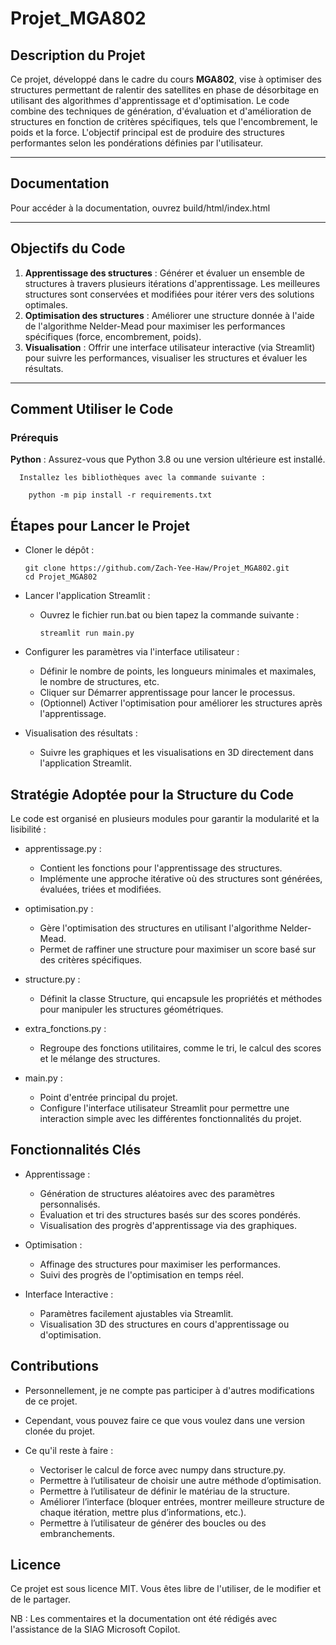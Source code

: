 # Projet_MGA802
## Description du Projet
Ce projet, développé dans le cadre du cours **MGA802**, vise à optimiser des structures permettant de ralentir des satellites en phase de désorbitage en utilisant des algorithmes d'apprentissage et d'optimisation. 
Le code combine des techniques de génération, d'évaluation et d'amélioration de structures en fonction de critères spécifiques, tels que l'encombrement, le poids et la force. 
L'objectif principal est de produire des structures performantes selon les pondérations définies par l'utilisateur.

---
## Documentation
Pour accéder à la documentation, ouvrez build/html/index.html

---
## Objectifs du Code
1. **Apprentissage des structures** : Générer et évaluer un ensemble de structures à travers plusieurs itérations d'apprentissage. Les meilleures structures sont conservées et modifiées pour itérer vers des solutions optimales.
2. **Optimisation des structures** : Améliorer une structure donnée à l'aide de l'algorithme Nelder-Mead pour maximiser les performances spécifiques (force, encombrement, poids).
3. **Visualisation** : Offrir une interface utilisateur interactive (via Streamlit) pour suivre les performances, visualiser les structures et évaluer les résultats.

---

## Comment Utiliser le Code
### Prérequis
**Python** : Assurez-vous que Python 3.8 ou une version ultérieure est installé.

      Installez les bibliothèques avec la commande suivante :

        python -m pip install -r requirements.txt

## Étapes pour Lancer le Projet
- Cloner le dépôt :

      git clone https://github.com/Zach-Yee-Haw/Projet_MGA802.git
      cd Projet_MGA802

- Lancer l'application Streamlit :

  - Ouvrez le fichier run.bat ou bien tapez la commande suivante :

        streamlit run main.py
  
- Configurer les paramètres via l'interface utilisateur :

  - Définir le nombre de points, les longueurs minimales et maximales, le nombre de structures, etc.
  - Cliquer sur Démarrer apprentissage pour lancer le processus.
  - (Optionnel) Activer l'optimisation pour améliorer les structures après l'apprentissage.

- Visualisation des résultats :

  - Suivre les graphiques et les visualisations en 3D directement dans l'application Streamlit.
    
## Stratégie Adoptée pour la Structure du Code
Le code est organisé en plusieurs modules pour garantir la modularité et la lisibilité :

- apprentissage.py :

  - Contient les fonctions pour l'apprentissage des structures.
  - Implémente une approche itérative où des structures sont générées, évaluées, triées et modifiées.
    
- optimisation.py :

  - Gère l'optimisation des structures en utilisant l'algorithme Nelder-Mead.
  - Permet de raffiner une structure pour maximiser un score basé sur des critères spécifiques.

- structure.py :

  - Définit la classe Structure, qui encapsule les propriétés et méthodes pour manipuler les structures géométriques.

- extra_fonctions.py :

  - Regroupe des fonctions utilitaires, comme le tri, le calcul des scores et le mélange des structures.

- main.py :

  - Point d'entrée principal du projet.
  - Configure l'interface utilisateur Streamlit pour permettre une interaction simple avec les différentes fonctionnalités du projet.
    
## Fonctionnalités Clés
- Apprentissage :

  - Génération de structures aléatoires avec des paramètres personnalisés.
  - Évaluation et tri des structures basés sur des scores pondérés.
  - Visualisation des progrès d'apprentissage via des graphiques.

- Optimisation :

  - Affinage des structures pour maximiser les performances.
  - Suivi des progrès de l'optimisation en temps réel.

- Interface Interactive :

  - Paramètres facilement ajustables via Streamlit.
  - Visualisation 3D des structures en cours d'apprentissage ou d'optimisation.

## Contributions
- Personnellement, je ne compte pas participer à d'autres modifications de ce projet.
- Cependant, vous pouvez faire ce que vous voulez dans une version clonée du projet.
- Ce qu'il reste à faire :

  - Vectoriser le calcul de force avec numpy dans structure.py.
  - Permettre à l’utilisateur de choisir une autre méthode d’optimisation.
  - Permettre à l’utilisateur de définir le matériau de la structure.
  - Améliorer l’interface (bloquer entrées, montrer meilleure structure de chaque itération, mettre plus d’informations, etc.).
  - Permettre à l’utilisateur de générer des boucles ou des embranchements.

## Licence
Ce projet est sous licence MIT. Vous êtes libre de l'utiliser, de le modifier et de le partager.

NB : Les commentaires et la documentation ont été rédigés avec l'assistance de la SIAG Microsoft Copilot.